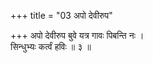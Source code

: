+++
title = "03 अपो देवीरुप"

+++
अपो देवीरुप बुवे यत्र गावः पिबन्ति नः ।  
सिन्धुभ्यः कर्त्वं हविः ॥ ३ ॥